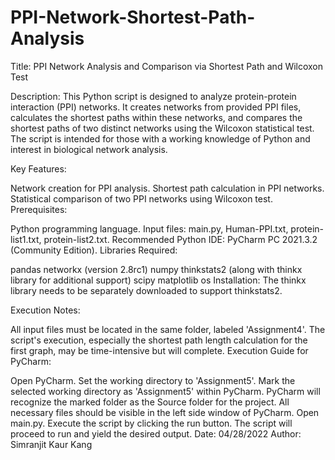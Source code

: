 # PPI-Network-Shortest-Path-Analysis
Title: PPI Network Analysis and Comparison via Shortest Path and Wilcoxon Test

Description: This Python script is designed to analyze protein-protein interaction (PPI) networks. It creates networks from provided PPI files, calculates the shortest paths within these networks, and compares the shortest paths of two distinct networks using the Wilcoxon statistical test. The script is intended for those with a working knowledge of Python and interest in biological network analysis.

Key Features:

Network creation for PPI analysis.
Shortest path calculation in PPI networks.
Statistical comparison of two PPI networks using Wilcoxon test.
Prerequisites:

Python programming language.
Input files: main.py, Human-PPI.txt, protein-list1.txt, protein-list2.txt.
Recommended Python IDE: PyCharm PC 2021.3.2 (Community Edition).
Libraries Required:

pandas
networkx (version 2.8rc1)
numpy
thinkstats2 (along with thinkx library for additional support)
scipy
matplotlib
os
Installation:
The thinkx library needs to be separately downloaded to support thinkstats2.

Execution Notes:

All input files must be located in the same folder, labeled 'Assignment4'.
The script's execution, especially the shortest path length calculation for the first graph, may be time-intensive but will complete.
Execution Guide for PyCharm:

Open PyCharm.
Set the working directory to 'Assignment5'.
Mark the selected working directory as 'Assignment5' within PyCharm.
PyCharm will recognize the marked folder as the Source folder for the project.
All necessary files should be visible in the left side window of PyCharm.
Open main.py.
Execute the script by clicking the run button.
The script will proceed to run and yield the desired output.
Date: 04/28/2022
Author: Simranjit Kaur Kang
